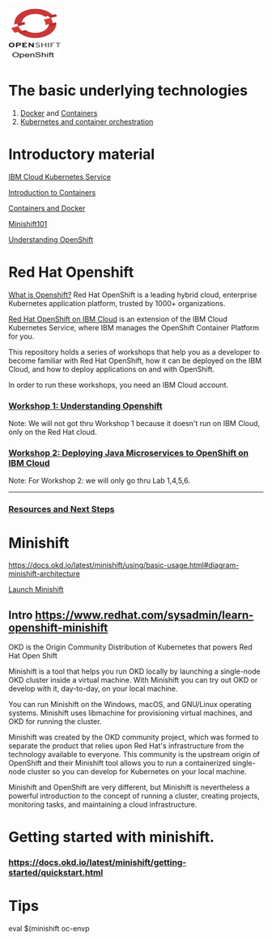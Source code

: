 <img src="src/OpenShift.png" height="105" width="105">

# The basic underlying technologies

<ol>
 <li><a href="https://www.docker.com/resources/what-container">Docker</a> and <a href="https://cloud.google.com/containers/">Containers</a>
 <li><a href="https://www.ibm.com/cloud/container-service">Kubernetes and container orchestration</a>
 </ol>
 
 


# Introductory material

[IBM Cloud Kubernetes Service](https://www.ibm.com/cloud/container-service)

[Introduction to Containers](https://www.ibm.com/cloud/learn/containers)

[Containers and Docker](https://www.ibm.com/cloud/garage/content/course/containers-and-docker/2)

[Minishift101](https://github.com/IBMDeveloperUK/minishift101)

[Understanding OpenShift](https://github.com/nheidloff/openshift-on-ibm-cloud-workshops/blob/master/1-understanding-openshift/README.md#understanding-openshift)

# Red Hat Openshift

[What is Openshift?](https://www.openshift.com/learn/what-is-openshift)
Red Hat OpenShift is a leading hybrid cloud, enterprise Kubernetes application platform, trusted by 1000+ organizations. 

[Red Hat OpenShift on IBM Cloud](https://cloud.ibm.com/docs/openshift?topic=openshift-why_openshift) is an extension of the IBM Cloud Kubernetes Service, where IBM manages the OpenShift Container Platform for you.

This repository holds a series of workshops that help you as a developer to become familiar with Red Hat OpenShift, how it can be deployed on the IBM Cloud, and how to deploy applications on and with OpenShift.

In order to run these workshops, you need an IBM Cloud account.

### [Workshop 1: Understanding Openshift](https://github.com/IBM/openshift-on-ibm-cloud-workshops#workshop-1-understanding-openshift) 
Note: We will not got thru Workshop 1 because it doesn't run on IBM Cloud, only on the Red Hat cloud.


### [Workshop 2: Deploying Java Microservices to OpenShift on IBM Cloud](https://github.com/IBM/openshift-on-ibm-cloud-workshops#workshop-2-deploying-java-microservices-to-openshift-on-ibm-cloud)
Note: For Workshop 2: we will only go thru Lab 1,4,5,6. 

<hr>

### [Resources and Next Steps](https://github.com/nheidloff/openshift-on-ibm-cloud-workshops#resources-and-next-steps)

# Minishift


https://docs.okd.io/latest/minishift/using/basic-usage.html#diagram-minishift-architecture

[Launch Minishift](https://computingforgeeks.com/how-to-run-local-openshift-cluster-with-minishift/)

## Intro https://www.redhat.com/sysadmin/learn-openshift-minishift

OKD is the Origin Community Distribution of Kubernetes that powers Red Hat Open Shift

Minishift is a tool that helps you run OKD locally by launching a single-node OKD cluster inside a virtual machine. With Minishift you can try out OKD or develop with it, day-to-day, on your local machine.

You can run Minishift on the Windows, macOS, and GNU/Linux operating systems. Minishift uses libmachine for provisioning virtual machines, and OKD for running the cluster.

Minishift was created by the OKD community project, which was formed to separate the product that relies upon Red Hat's infrastructure from the technology available to everyone. This community is the upstream origin of OpenShift and their Minishift tool allows you to run a containerized single-node cluster so you can develop for Kubernetes on your local machine.

Minishift and OpenShift are very different, but Minishift is nevertheless a powerful introduction to the concept of running a cluster, creating projects, monitoring tasks, and maintaining a cloud infrastructure.
 
# Getting started with minishift.  
### https://docs.okd.io/latest/minishift/getting-started/quickstart.html

# Tips

eval $(minishift oc-envp
